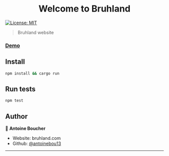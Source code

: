 <h1 align="center">Welcome to Bruhland</h1>
<p>
  <a href="#" target="_blank">
    <img alt="License: MIT" src="https://img.shields.io/badge/License-MIT-yellow.svg" />
  </a>
</p>

> Bruhland website

### [Demo](bruhland.com)

## Install

```sh
npm install && cargo run
```

## Run tests

```sh
npm test
```

## Author

👤 **Antoine Boucher**

* Website: bruhland.com
* Github: [@antoinebou13](https://github.com/antoinebou13)

***
